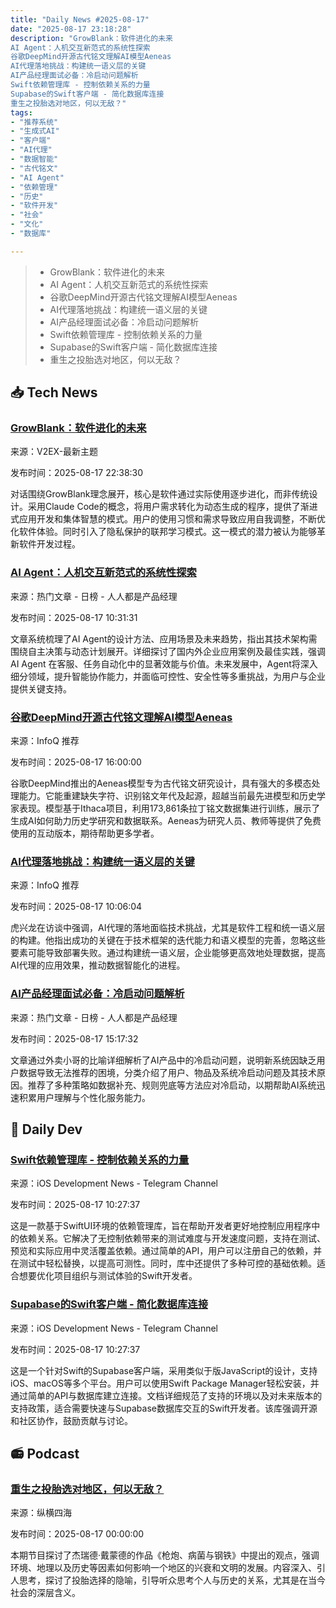 ```yaml
---
title: "Daily News #2025-08-17"
date: "2025-08-17 23:18:28"
description: "GrowBlank：软件进化的未来
AI Agent：人机交互新范式的系统性探索
谷歌DeepMind开源古代铭文理解AI模型Aeneas
AI代理落地挑战：构建统一语义层的关键
AI产品经理面试必备：冷启动问题解析
Swift依赖管理库 - 控制依赖关系的力量
Supabase的Swift客户端 - 简化数据库连接
重生之投胎选对地区，何以无敌？"
tags: 
- "推荐系统"
- "生成式AI"
- "客户端"
- "AI代理"
- "数据智能"
- "古代铭文"
- "AI Agent"
- "依赖管理"
- "历史"
- "软件开发"
- "社会"
- "文化"
- "数据库"

---
```


> - GrowBlank：软件进化的未来
> - AI Agent：人机交互新范式的系统性探索
> - 谷歌DeepMind开源古代铭文理解AI模型Aeneas
> - AI代理落地挑战：构建统一语义层的关键
> - AI产品经理面试必备：冷启动问题解析
> - Swift依赖管理库 - 控制依赖关系的力量
> - Supabase的Swift客户端 - 简化数据库连接
> - 重生之投胎选对地区，何以无敌？

## 📥 Tech News

### [GrowBlank：软件进化的未来](https://www.v2ex.com/t/1153024)

来源：V2EX-最新主题

发布时间：2025-08-17 22:38:30

对话围绕GrowBlank理念展开，核心是软件通过实际使用逐步进化，而非传统设计。采用Claude Code的概念，将用户需求转化为动态生成的程序，提供了渐进式应用开发和集体智慧的模式。用户的使用习惯和需求导致应用自我调整，不断优化软件体验。同时引入了隐私保护的联邦学习模式。这一模式的潜力被认为能够革新软件开发过程。

### [AI Agent：人机交互新范式的系统性探索](https://www.woshipm.com/ai/6256256.html)

来源：热门文章 - 日榜 - 人人都是产品经理

发布时间：2025-08-17 10:31:31

文章系统梳理了AI Agent的设计方法、应用场景及未来趋势，指出其技术架构需围绕自主决策与动态计划展开。详细探讨了国内外企业应用案例及最佳实践，强调 AI Agent 在客服、任务自动化中的显著效能与价值。未来发展中，Agent将深入细分领域，提升智能协作能力，并面临可控性、安全性等多重挑战，为用户与企业提供关键支持。

### [谷歌DeepMind开源古代铭文理解AI模型Aeneas](https://www.infoq.cn/article/ZxPzG5yeapHcqhoyoJN8)

来源：InfoQ 推荐

发布时间：2025-08-17 16:00:00

谷歌DeepMind推出的Aeneas模型专为古代铭文研究设计，具有强大的多模态处理能力。它能重建缺失字符、识别铭文年代及起源，超越当前最先进模型和历史学家表现。模型基于Ithaca项目，利用173,861条拉丁铭文数据集进行训练，展示了生成AI如何助力历史学研究和数据联系。Aeneas为研究人员、教师等提供了免费使用的互动版本，期待帮助更多学者。

### [AI代理落地挑战：构建统一语义层的关键](https://www.infoq.cn/article/NECS5SsAb6BC482RbQAA)

来源：InfoQ 推荐

发布时间：2025-08-17 10:06:04

虎兴龙在访谈中强调，AI代理的落地面临技术挑战，尤其是软件工程和统一语义层的构建。他指出成功的关键在于技术框架的迭代能力和语义模型的完善，忽略这些要素可能导致部署失败。通过构建统一语义层，企业能够更高效地处理数据，提高AI代理的应用效果，推动数据智能化的进程。

### [AI产品经理面试必备：冷启动问题解析](https://www.woshipm.com/ai/6256569.html)

来源：热门文章 - 日榜 - 人人都是产品经理

发布时间：2025-08-17 15:17:32

文章通过外卖小哥的比喻详细解析了AI产品中的冷启动问题，说明新系统因缺乏用户数据导致无法推荐的困境，分类介绍了用户、物品及系统冷启动问题及其技术原因。推荐了多种策略如数据补充、规则兜底等方法应对冷启动，以期帮助AI系统迅速积累用户理解与个性化服务能力。

## 💾 Daily Dev

### [Swift依赖管理库 - 控制依赖关系的力量](https://github.com/pointfreeco/swift-dependencies)

来源：iOS Development News - Telegram Channel

发布时间：2025-08-17 10:27:37

这是一款基于SwiftUI环境的依赖管理库，旨在帮助开发者更好地控制应用程序中的依赖关系。它解决了无控制依赖带来的测试难度与开发速度问题，支持在测试、预览和实际应用中灵活覆盖依赖。通过简单的API，用户可以注册自己的依赖，并在测试中轻松替换，以提高可测性。同时，库中还提供了多种可控的基础依赖。适合想要优化项目组织与测试体验的Swift开发者。

### [Supabase的Swift客户端 - 简化数据库连接](https://github.com/supabase/supabase-swift)

来源：iOS Development News - Telegram Channel

发布时间：2025-08-17 10:27:37

这是一个针对Swift的Supabase客户端，采用类似于版JavaScript的设计，支持iOS、macOS等多个平台。用户可以使用Swift Package Manager轻松安装，并通过简单的API与数据库建立连接。文档详细规范了支持的环境以及对未来版本的支持政策，适合需要快速与Supabase数据库交互的Swift开发者。该库强调开源和社区协作，鼓励贡献与讨论。

## 📻 Podcast

### [重生之投胎选对地区，何以无敌？](https://www.xiaoyuzhoufm.com/episode/689dbb17759c1ff652eb6795)

来源：纵横四海

发布时间：2025-08-17 00:00:00

本期节目探讨了杰瑞德·戴蒙德的作品《枪炮、病菌与钢铁》中提出的观点，强调环境、地理以及历史等因素如何影响一个地区的兴衰和文明的发展。内容深入、引人思考，探讨了投胎选择的隐喻，引导听众思考个人与历史的关系，尤其是在当今社会的深层含义。

